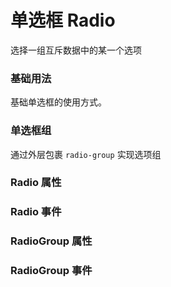 <script setup lang="ts">
  import props from "../example/radio/props.ts";
  import groupProps from "../example/radio/group-props.ts";
  import events from "../example/radio/events.ts";
  import groupEvents from "../example/radio/group-events.ts";
</script>

# 单选框 Radio

选择一组互斥数据中的某一个选项

### 基础用法

基础单选框的使用方式。
<demo-block src="example/radio/basic" stack-blitz-name="radio-basic"></demo-block>

### 单选框组

通过外层包裹 `radio-group` 实现选项组
<demo-block src="example/radio/group" stack-blitz-name="radio-group"></demo-block>

### Radio 属性

<table-block type="props" :data="props"></table-block>

### Radio 事件

<table-block type="events" :data="events"></table-block>

### RadioGroup 属性

<table-block type="props" :data="groupProps"></table-block>

### RadioGroup 事件

<table-block type="props" :data="groupEvents"></table-block>